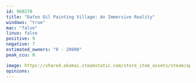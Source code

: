 ```yaml
---
id: 960270
title: "Dafen Oil Painting Village: An Immersive Reality"
windows: "true"
mac: "false"
linux: false
positive: 9
negative: 7
estimated_owners: "0 - 20000"
peak_ccu: 0

image: https://shared.akamai.steamstatic.com/store_item_assets/steam/apps/960270/header.jpg?t=1542311833
opinions:
---
```

